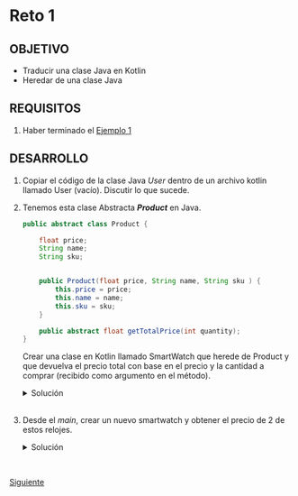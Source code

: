 # Reto 1

## OBJETIVO 

- Traducir una clase Java en Kotlin
- Heredar de una clase Java

## REQUISITOS 

1. Haber terminado el [Ejemplo 1](../Ejemplo-01)

## DESARROLLO

1. Copiar el código de la clase Java *User* dentro de un archivo kotlin llamado User (vacío). Discutir lo que sucede.

2. Tenemos esta clase Abstracta ***Product*** en Java. 

    ```java
    public abstract class Product {

        float price;
        String name;
        String sku;


        public Product(float price, String name, String sku ) {
            this.price = price;
            this.name = name;
            this.sku = sku;
        }

        public abstract float getTotalPrice(int quantity);
    }
    ```


    Crear una clase en Kotlin llamado SmartWatch que herede de Product y que devuelva el precio total con base en el precio y la cantidad a comprar (recibido como argumento en el método).

    <details>
        <summary>Solución</summary>

    ```kotlin
    class SmartWatch(
        price: Float,
        name: String,
        sku: String) : Product( price, name, sku) {
        override fun getTotalPrice(quantity: Int): Float {
            return quantity*price
        }
    }
    ```
    </details>

    </br>

3. Desde el *main*, crear un nuevo smartwatch y obtener el precio de 2 de estos relojes.

    <details>
        <summary>Solución</summary>

    ```kotlin
    val appleWatch =
        SmartWatch(
            7000F,
            "Apple Watch",
            "S36-292"
        )

    println(appleWatch.getTotalPrice(2))
    ```
    </details>



</br>

[Siguiente](../Ejemplo-02)